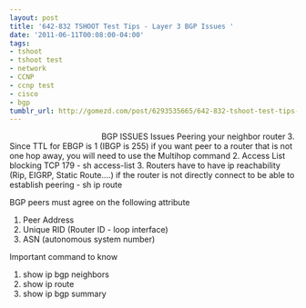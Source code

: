 ```yaml
---
layout: post
title: '642-832 TSHOOT Test Tips - Layer 3 BGP Issues '
date: '2011-06-11T00:08:00-04:00'
tags:
- tshoot
- tshoot test
- network
- CCNP
- ccnp test
- cisco
- bgp
tumblr_url: http://gomezd.com/post/6293535665/642-832-tshoot-test-tips-layer-3-bgp-issues
---
```

                                         BGP ISSUES
Issues Peering your neighbor router
3. Since TTL for EBGP is 1 (IBGP is 255) if you want peer to a router that is not one hop away, you will need to use the Multihop command
2. Access List blocking TCP 179 - sh access-list
3. Routers have to have ip reachability (Rip, EIGRP, Static Route….) if the   router   is not directly connect to be able to establish peering - sh ip route

BGP peers must agree on the following attribute
1. Peer Address
2. Unique RID (Router ID - loop interface)
3. ASN (autonomous system number)

Important command to know
1. show ip bgp neighbors
2. show ip route
3. show ip bgp summary
